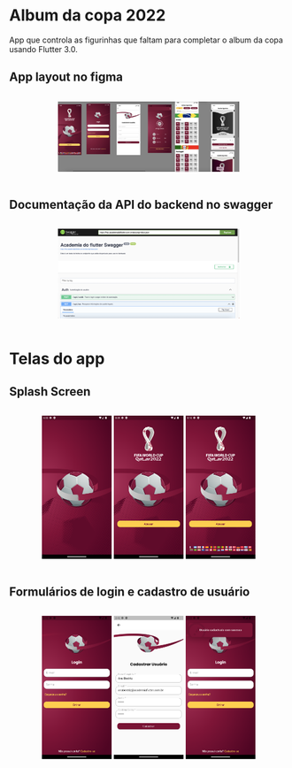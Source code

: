 # Album da copa 2022

App que controla as figurinhas que faltam para completar o album da copa usando Flutter 3.0.

## App layout no figma
<div style="display:flex;">
<p align="center">
<img width="65%" src="https://github.com/giseletoledo/dw8/blob/main/figma_app_copa.png" alt="Layout do app no Figma">
</p>
</div>

## Documentação da API do backend no swagger
<div style="display:flex;">
<p align="center">
<img width="65%" src="https://github.com/giseletoledo/dw8/blob/main/swagger_academiaflutter.png" alt="Documentação da API no Swagger">
</p>
</div>

# Telas do app

## Splash Screen
<div style="display:flex;">
<p align="center">
<img width="25%" src="https://github.com/giseletoledo/dw8/blob/main/Screenshot_1665599355.png" alt="Screenshot da splash screen do app">
<img width="25%" src="https://github.com/giseletoledo/dw8/blob/main/Screenshot_1665606888.png" alt="Screenshot da splash screen do app">
<img width="25%" src="https://github.com/giseletoledo/dw8/blob/main/Screenshot_1665607338.png" alt="Screenshot da splash screen do app">
</p>
</div>

## Formulários de login e cadastro de usuário

<div style="display:flex;">
<p align="center">
<img width="25%" src="https://github.com/giseletoledo/dw8/blob/main/Screenshot_1665782089.png" alt="Screenshot da splash screen do app">
<img width="25%" src="https://github.com/giseletoledo/dw8/blob/main/Screenshot_1665782160.png" alt="Screenshot da splash screen do app">
<img width="25%" src="https://github.com/giseletoledo/dw8/blob/main/Screenshot_1665782170.png" alt="Screenshot da splash screen do app">
</p>
</div>
